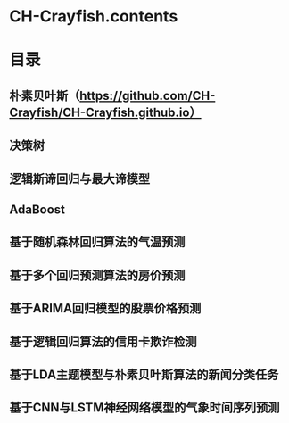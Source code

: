 # CH-Crayfish.contents
# 目录
## 朴素贝叶斯（https://github.com/CH-Crayfish/CH-Crayfish.github.io）
## 决策树
## 逻辑斯谛回归与最大谛模型
## AdaBoost
## 基于随机森林回归算法的气温预测
## 基于多个回归预测算法的房价预测
## 基于ARIMA回归模型的股票价格预测
## 基于逻辑回归算法的信用卡欺诈检测
## 基于LDA主题模型与朴素贝叶斯算法的新闻分类任务
## 基于CNN与LSTM神经网络模型的气象时间序列预测
